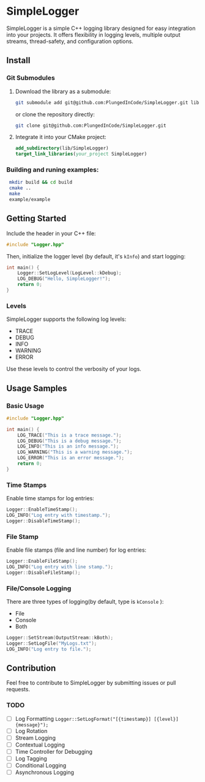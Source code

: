 # SimpleLogger

SimpleLogger is a simple C++ logging library designed for easy integration into your projects. It offers flexibility in logging levels, multiple output streams, thread-safety, and configuration options.

## Install

### Git Submodules

1. Download the library as a submodule:

   ```bash
   git submodule add git@github.com:PlungedInCode/SimpleLogger.git lib
   ```

   or clone the repository directly:

   ```bash
   git clone git@github.com:PlungedInCode/SimpleLogger.git
   ```

2. Integrate it into your CMake project:

   ```cmake
   add_subdirectory(lib/SimpleLogger)
   target_link_libraries(your_project SimpleLogger)
   ```

### Building and runing examples:
   ```bash
    mkdir build && cd build
    cmake ..
    make
    example/example
   ```

## Getting Started

Include the header in your C++ file:

```cpp
#include "Logger.hpp"
```

Then, initialize the logger level (by default, it's `kInfo`) and start logging:

```cpp
int main() {
    Logger::SetLogLevel(LogLevel::kDebug);
    LOG_DEBUG("Hello, SimpleLogger!");
    return 0;
}
```

### Levels

SimpleLogger supports the following log levels:

- TRACE
- DEBUG
- INFO
- WARNING
- ERROR

Use these levels to control the verbosity of your logs.

## Usage Samples

### Basic Usage

```cpp
#include "Logger.hpp"

int main() {
    LOG_TRACE("This is a trace message.");
    LOG_DEBUG("This is a debug message.");
    LOG_INFO("This is an info message.");
    LOG_WARNING("This is a warning message.");
    LOG_ERROR("This is an error message.");
    return 0;
}
```

### Time Stamps

Enable time stamps for log entries:

```cpp
Logger::EnableTimeStamp();
LOG_INFO("Log entry with timestamp.");
Logger::DisableTimeStamp();
```

### File Stamp

Enable file stamps (file and line number) for log entries:

```cpp
Logger::EnableFileStamp();
LOG_INFO("Log entry with line stamp.");
Logger::DisableFileStamp();
```

### File/Console Logging

There are three types of logging(by default, type is `kConsole` ):
- File
- Console
- Both
```cpp
Logger::SetStream(OutputStream::kBoth);
Logger::SetLogFile("MyLogs.txt");
LOG_INFO("Log entry to file.");
```
## Contribution

Feel free to contribute to SimpleLogger by submitting issues or pull requests.

### TODO

- [ ] Log Formatting `Logger::SetLogFormat("[{timestamp}] [{level}] {message}");`
- [ ] Log Rotation
- [ ] Stream Logging
- [ ] Contextual Logging
- [ ] Time Controller for Debugging
- [ ] Log Tagging
- [ ] Conditional Logging
- [ ] Asynchronous Logging
